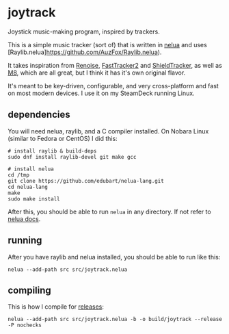 # joytrack

Joystick music-making program, inspired by trackers.

This is a simple music tracker (sort of) that is written in [nelua](https://nelua.io/) and uses [Raylib.nelua]https://github.com/AuzFox/Raylib.nelua).

It takes inspiration from [Renoise](https://www.renoise.com/), [FastTracker2](https://en.wikipedia.org/wiki/FastTracker_2) and [ShieldTracker](https://bleep.toys/stracker/), as well as [M8](https://dirtywave.com/), which are all great, but I think it has it's own original flavor.

It's meant to be key-driven, configurable, and very cross-platform and fast on most modern devices. I use it on my SteamDeck running Linux.

## dependencies

You will need nelua, raylib, and a C compiler installed. On Nobara Linux (similar to Fedora or CentOS) I did this:

```
# install raylib & build-deps
sudo dnf install raylib-devel git make gcc

# install nelua
cd /tmp
git clone https://github.com/edubart/nelua-lang.git
cd nelua-lang
make
sudo make install
```

After this, you should be able to run `nelua` in any directory. If not refer to [nelua docs](https://nelua.io/installing/).

## running

After you have raylib and nelua installed, you should be able to run like this:

```
nelua --add-path src src/joytrack.nelua
```

## compiling

This is how I compile for [releases](https://github.com/konsumer/joytrack/releases):

```
nelua --add-path src src/joytrack.nelua -b -o build/joytrack --release -P nochecks
```
